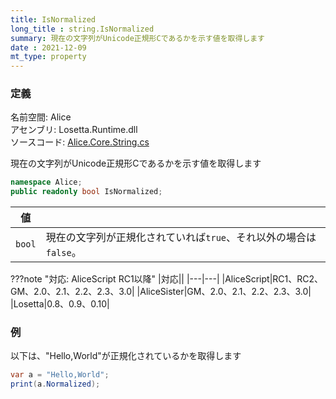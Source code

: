 ```yaml
---
title: IsNormalized
long_title : string.IsNormalized
summary: 現在の文字列がUnicode正規形Cであるかを示す値を取得します
date : 2021-12-09
mt_type: property
---
```


### 定義
名前空間: Alice<br/>
アセンブリ: Losetta.Runtime.dll<br/>
ソースコード: [Alice.Core.String.cs](https://github.com/WSOFT-Project/Losetta/blob/master/Losetta.Runtime/Core/Extension/Alice.Core.String.cs)

現在の文字列がUnicode正規形Cであるかを示す値を取得します

```cs title="AliceScript"
namespace Alice;
public readonly bool IsNormalized;
```

|値| |
|-|-|
|`bool`|現在の文字列が正規化されていれば`true`、それ以外の場合は`false`。|

???note "対応: AliceScript RC1以降"
    |対応||
    |---|---|
    |AliceScript|RC1、RC2、GM、2.0、2.1、2.2、2.3、3.0|
    |AliceSister|GM、2.0、2.1、2.2、2.3、3.0|
    |Losetta|0.8、0.9、0.10|

### 例
以下は、"Hello,World"が正規化されているかを取得します

```cs title="AliceScript"
var a = "Hello,World";
print(a.Normalized);
```

